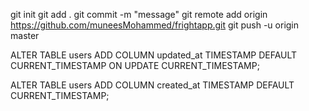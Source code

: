 git init
git add .
git commit -m "message"
git remote add origin https://github.com/muneesMohammed/frightapp.git
git push -u origin master





ALTER TABLE users
ADD COLUMN updated_at TIMESTAMP DEFAULT CURRENT_TIMESTAMP ON UPDATE CURRENT_TIMESTAMP;


ALTER TABLE users
ADD COLUMN created_at TIMESTAMP DEFAULT CURRENT_TIMESTAMP;